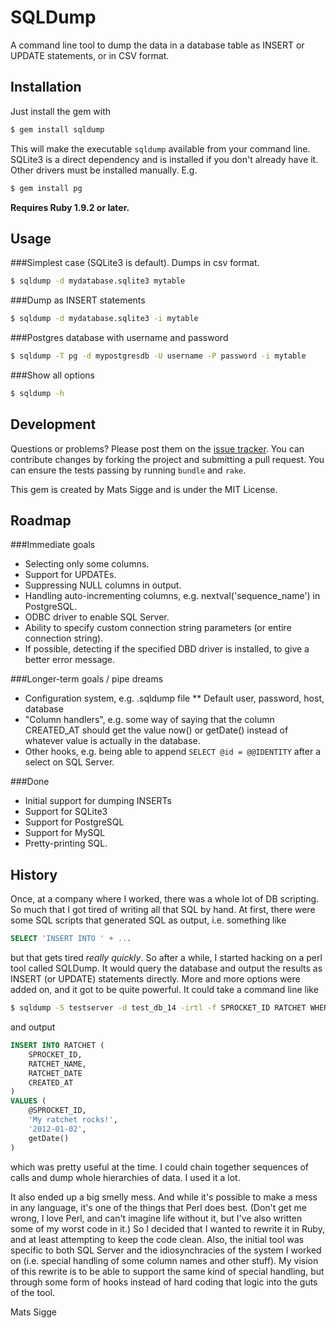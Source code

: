 # SQLDump

A command line tool to dump the data in a database table as INSERT or UPDATE statements, or in CSV format.

## Installation

Just install the gem with

```bash
$ gem install sqldump
```

This will make the executable `sqldump` available from your command line. SQLite3 is a direct dependency and is installed if you don't already have it. Other drivers must be installed manually. E.g.

```bash
$ gem install pg
```

**Requires Ruby 1.9.2 or later.**

## Usage

###Simplest case (SQLite3 is default). Dumps in csv format.

```bash
$ sqldump -d mydatabase.sqlite3 mytable
```

###Dump as INSERT statements

```bash
$ sqldump -d mydatabase.sqlite3 -i mytable
```

###Postgres database with username and password

```bash
$ sqldump -T pg -d mypostgresdb -U username -P password -i mytable
```

###Show all options

```bash
$ sqldump -h
```

## Development

Questions or problems? Please post them on the [issue tracker](https://github.com/matssigge/sqldump/issues). You can contribute changes by forking the project and submitting a pull request. You can ensure the tests passing by running `bundle` and `rake`.

This gem is created by Mats Sigge and is under the MIT License.

## Roadmap

###Immediate goals
* Selecting only some columns.
* Support for UPDATEs.
* Suppressing NULL columns in output.
* Handling auto-incrementing columns, e.g. nextval('sequence_name') in PostgreSQL.
* ODBC driver to enable SQL Server.
* Ability to specify custom connection string parameters (or entire connection string).
* If possible, detecting if the specified DBD driver is installed, to give a better error message.

###Longer-term goals / pipe dreams
* Configuration system, e.g. .sqldump file
** Default user, password, host, database
* "Column handlers", e.g. some way of saying that the column CREATED_AT should get the value now() or getDate() instead of whatever value is actually in the database.
* Other hooks, e.g. being able to append `SELECT @id = @@IDENTITY` after a select on SQL Server.

###Done
* Initial support for dumping INSERTs
* Support for SQLite3
* Support for PostgreSQL
* Support for MySQL
* Pretty-printing SQL.


## History

Once, at a company where I worked, there was a whole lot of DB scripting. So much that I got tired of writing all that SQL by hand. At first, there were some SQL scripts that generated SQL as output, i.e. something like 

```SQL
SELECT 'INSERT INTO ' + ... 
```

but that gets tired *really quickly*. So after a while, I started hacking on a perl tool called SQLDump. It would query the database and output the results as INSERT (or UPDATE) statements directly. More and more options were added on, and it got to be quite powerful. It could take a command line like

```bash
$ sqldump -S testserver -d test_db_14 -irtl -f SPROCKET_ID RATCHET WHERE RATCHET_DATE = '2012-01-02'
```

and output

```SQL
INSERT INTO RATCHET (
	SPROCKET_ID,
	RATCHET_NAME,
	RATCHET_DATE
	CREATED_AT
)
VALUES (
	@SPROCKET_ID,
	'My ratchet rocks!',
	'2012-01-02',
	getDate()
)
```

which was pretty useful at the time. I could chain together sequences of calls and dump whole hierarchies of data. I used it a lot.

It also ended up a big smelly mess. And while it's possible to make a mess in any language, it's one of the things that Perl does best. (Don't get me wrong, I love Perl, and can't imagíne life without it, but I've also written some of my worst code in it.) So I decided that I wanted to rewrite it in Ruby, and at least attempting to keep the code clean. Also, the initial tool was specific to both SQL Server and the idiosynchracies of the system I worked on (i.e. special handling of some column names and other stuff). My vision of this rewrite is to be able to support the same kind of special handling, but through some form of hooks instead of hard coding that logic into the guts of the tool. 

Mats Sigge
